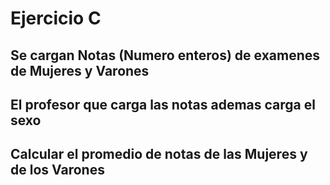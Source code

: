 # Ejercicio C

## Se cargan Notas (Numero enteros) de examenes de Mujeres y Varones 
## El profesor que carga las notas ademas carga el sexo
## Calcular el promedio de notas de las Mujeres y de los Varones